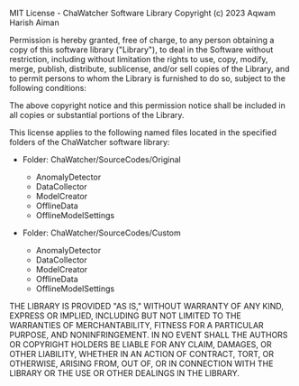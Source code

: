 MIT License - ChaWatcher Software Library
Copyright (c) 2023 Aqwam Harish Aiman

Permission is hereby granted, free of charge, to any person obtaining a copy of this software library ("Library"), 
to deal in the Software without restriction, including without limitation the rights to use, copy, modify, merge, publish, distribute, 
sublicense, and/or sell copies of the Library, and to permit persons to whom the Library is furnished to do so, subject to the following conditions:

The above copyright notice and this permission notice shall be included in all copies or substantial portions of the Library.

This license applies to the following named files located in the specified folders of the ChaWatcher software library:

* Folder: ChaWatcher/SourceCodes/Original
	
  * AnomalyDetector
  * DataCollector
  * ModelCreator
  * OfflineData
  * OfflineModelSettings

* Folder: ChaWatcher/SourceCodes/Custom
	
  	* AnomalyDetector
  	* DataCollector
  	* ModelCreator
  	* OfflineData
  	* OfflineModelSettings

THE LIBRARY IS PROVIDED "AS IS," WITHOUT WARRANTY OF ANY KIND, EXPRESS OR IMPLIED, INCLUDING BUT NOT LIMITED TO THE WARRANTIES OF MERCHANTABILITY, 
FITNESS FOR A PARTICULAR PURPOSE, AND NONINFRINGEMENT. IN NO EVENT SHALL THE AUTHORS OR COPYRIGHT HOLDERS BE LIABLE FOR ANY CLAIM, DAMAGES, OR OTHER LIABILITY, 
WHETHER IN AN ACTION OF CONTRACT, TORT, OR OTHERWISE, ARISING FROM, OUT OF, OR IN CONNECTION WITH THE LIBRARY OR THE USE OR OTHER DEALINGS IN THE LIBRARY.
